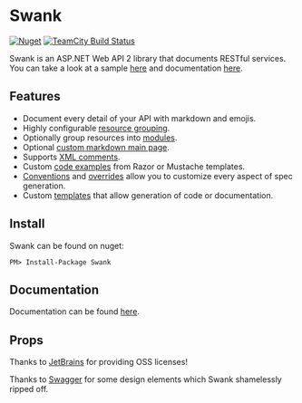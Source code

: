 Swank
=============

[![Nuget](http://img.shields.io/nuget/v/Swank.svg?style=flat)](http://www.nuget.org/packages/Swank/) [![TeamCity Build Status](https://img.shields.io/teamcity/http/build.mikeobrien.net/s/swank.svg?style=flat)](http://build.mikeobrien.net/viewType.html?buildTypeId=swank&guest=1)

Swank is an ASP.NET Web API 2 library that documents RESTful services. You can take a look at a sample [here](http://www.mikeobrien.net/swank/sample) and documentation [here](http://www.mikeobrien.net/swank/). 

## Features

- Document every detail of your API with markdown and emojis.
- Highly configurable [resource grouping](http://www.mikeobrien.net/swank/#resources).
- Optionally group resources into [modules](http://www.mikeobrien.net/swank/#modules).
- Optional [custom markdown main page](http://www.mikeobrien.net/swank/#main-page).
- Supports [XML comments](http://www.mikeobrien.net/swank/#xml-comments-1).
- Custom [code examples](http://www.mikeobrien.net/swank/#code-examples) from Razor or Mustache templates.
- [Conventions](#conventions) and [overrides](http://www.mikeobrien.net/swank/#overrides) allow you to customize every aspect of spec generation.
- Custom [templates](http://www.mikeobrien.net/swank/#templates) that allow generation of code or documentation.

Install
------------

Swank can be found on nuget:

    PM> Install-Package Swank

Documentation
------------

Documentation can be found [here](http://www.mikeobrien.net/swank/).

Props
------------

Thanks to [JetBrains](http://www.jetbrains.com/) for providing OSS licenses! 

Thanks to [Swagger](http://swagger.wordnik.com/) for some design elements which Swank shamelessly ripped off.
